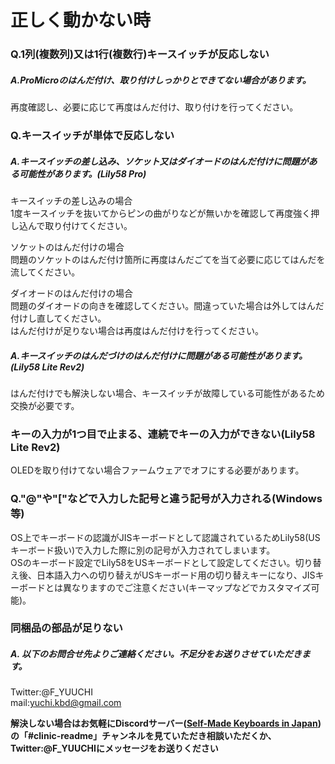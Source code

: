 # 正しく動かない時

### Q.1列(複数列)又は1行(複数行)キースイッチが反応しない
##### A.ProMicroのはんだ付け、取り付けしっかりとできてない場合があります。  
再度確認し、必要に応じて再度はんだ付け、取り付けを行ってください。  

### Q.キースイッチが単体で反応しない
##### A.キースイッチの差し込み、ソケット又はダイオードのはんだ付けに問題がある可能性があります。(Lily58 Pro)

キースイッチの差し込みの場合  
1度キースイッチを抜いてからピンの曲がりなどが無いかを確認して再度強く押し込んで取り付けてください。

ソケットのはんだ付けの場合  
問題のソケットのはんだ付け箇所に再度はんだごてを当て必要に応じてはんだを流してください。  
  
ダイオードのはんだ付けの場合  
問題のダイオードの向きを確認してください。間違っていた場合は外してはんだ付けし直してください。  
はんだ付けが足りない場合は再度はんだ付けを行ってください。  
  
##### A.キースイッチのはんだづけのはんだ付けに問題がある可能性があります。(Lily58 Lite Rev2)  
はんだ付けでも解決しない場合、キースイッチが故障している可能性があるため交換が必要です。  

### キーの入力が1つ目で止まる、連続でキーの入力ができない(Lily58 Lite Rev2)
OLEDを取り付けてない場合ファームウェアでオフにする必要があります。  

### Q."@"や"["などで入力した記号と違う記号が入力される(Windows等)
OS上でキーボードの認識がJISキーボードとして認識されているためLily58(USキーボード扱い)で入力した際に別の記号が入力されてしまいます。  
OSのキーボード設定でLily58をUSキーボードとして設定してください。切り替え後、日本語入力への切り替えがUSキーボード用の切り替えキーになり、JISキーボードとは異なりますのでご注意ください(キーマップなどでカスタマイズ可能)。

### 同梱品の部品が足りない
##### A. 以下のお問合せ先よりご連絡ください。不足分をお送りさせていただきます。  
Twitter:@F_YUUCHI  
mail:yuchi.kbd@gmail.com 
  
**解決しない場合はお気軽にDiscordサーバー([Self-Made Keyboards in Japan](https://discordapp.com/invite/NM7XtDW))の「#clinic-readme」チャンネルを見ていただき相談いただくか、Twitter:@F_YUUCHIにメッセージをお送りください**